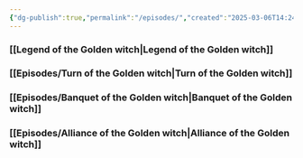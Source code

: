 ```yaml
---
{"dg-publish":true,"permalink":"/episodes/","created":"2025-03-06T14:24:07.248+01:00","updated":"2025-02-27T23:58:50.440+01:00"}
---
```



### [[Legend of the Golden witch\|Legend of the Golden witch]]
### [[Episodes/Turn of the Golden witch\|Turn of the Golden witch]]
### [[Episodes/Banquet of the Golden witch\|Banquet of the Golden witch]]
### [[Episodes/Alliance of the Golden witch\|Alliance of the Golden witch]]
